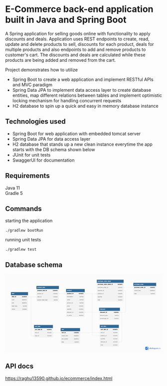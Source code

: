 # E-Commerce back-end application built in Java and Spring Boot

A Spring application for selling goods online with functionality to apply discounts
and deals. Application uses REST endpoints to create, read, update and delete products to sell, discounts for each product, deals for multiple products and also endpoints to add and remove products to customer's cart. The discounts and deals are calculated while these products are being added and removed from the cart.

Project demonstrates how to utilize
- Spring Boot to create a web application and implement RESTful APIs and MVC paradigm
- Spring Data JPA to implement data access layer to create database entities, map different relations between tables and implement optimistic locking mechanism for handling concurrent requests
- H2 database to spin up a quick and easy in memory database instance

## Technologies used
- Spring Boot for web application with embedded tomcat server
- Spring Data JPA for data access layer
- H2 database that stands up a new clean instance everytime the app starts with the DB schema shown below
- JUnit for unit tests
- SwaggerUI for documentation


## Requirements
Java 11<br/>
Gradle 5

## Commands
starting the application 
```
./gradlew bootRun
```
running unit tests
```
./gradlew test
```

## Database schema
![database schema](docs/ecommerceSchema.jpg)

## API docs
https://raghu13590.github.io/ecommerce/index.html